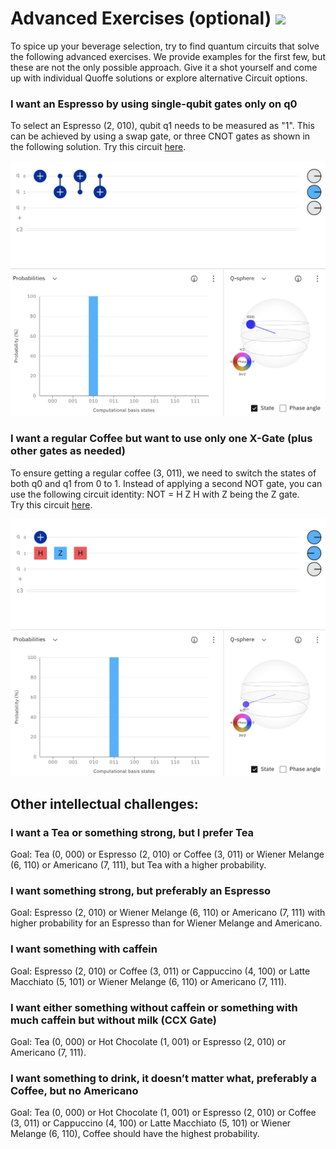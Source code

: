 # Advanced Exercises (optional) <img src="Bilder/QuoffeeMug_vector.png" width="150">
To spice up your beverage selection, try to find quantum circuits that solve the following advanced exercises. 
We provide examples for the first few, but these are not the only possible approach. Give it a shot yourself and come up with individual Quoffe solutions or explore alternative Circuit options.


### I want an Espresso by using single-qubit gates only on q0

To select an Espresso (2, 010), qubit q1 needs to be measured as "1". This can be achieved by using a swap gate, or three CNOT gates as shown in the following solution. 
 Try this circuit [here](https://quantum-computing.ibm.com/composer/files/new?initial=N4IgdghgtgpiBcICSACA7hMAXFmUFEBnABwCcZDCB7AGhQCMBXHDbFLK3Y4gGwE9cPHikIBLMAHMeMFAEdG9UTgkQsFdp1kAGFFTD8QNELIiEoCEAHkACvgByARQCCAZQCyKAEwA6LQG4AHTBxAGMeRgATGQDjGB5RegBGb1CYwLAg2XIJOQBtAGYAXXSQ7JQQguKgoIAPPK0qsBC62VyGmlbExua8ro627paB-q6-QxAowlLRYixRPQsQAF8gA).

<img src="Bilder/espresso.png" width="600">

### I want a regular Coffee but want to use only one X-Gate (plus other gates as needed)

To ensure getting a regular coffee (3, 011), we need to switch the states of both q0 and q1 from 0 to 1. 
Instead of applying a second NOT gate, you can use the following circuit identity: NOT = H Z H with Z being the Z gate.  
Try this circuit [here](https://quantum-computing.ibm.com/composer/files/new?initial=N4IgdghgtgpiBcICSACA7hMAXFEVgHsAnKCAGxQGMCAzGmGAGhQCMBXHDbFLAlNgM4wUBMGQCeIsMIEBLMAHMywgBoBaAOIQswgBQAHMoJ4ALYQSxmiKBdpgDcD6TAAmrgJQhGIAI4QBUAggAPIACgCiAHIAigCCAMoAsigATAB0AAwA3AA6YPKURm4oOb4wZLIsAIxpBaW5YHk%2BRDAKKD4A2gDMALoNlC1tlN19eXkAHu0dGaNgJlNVswBeC7PznYtZXiBuAgOy%2BliyokEgAL5AA).

<img src="Bilder/coffee.png" width="600">


## Other intellectual challenges: 

### I want a Tea or something strong, but I prefer Tea

Goal: Tea (0, 000) or Espresso (2, 010) or Coffee (3, 011) or Wiener Melange (6, 110) or Americano (7, 111), but Tea with a higher probability.

### I want something strong, but preferably an Espresso
Goal: Espresso (2, 010) or Wiener Melange (6, 110) or Americano (7, 111) with higher probability for an Espresso than for Wiener Melange and Americano.

### I want something with caffein

Goal: Espresso (2, 010) or Coffee (3, 011) or Cappuccino (4, 100) or Latte Macchiato (5, 101) or Wiener Melange (6, 110) or Americano (7, 111).

### I want either something without caffein or something with much caffein but without milk (CCX Gate)

Goal: Tea (0, 000) or Hot Chocolate (1, 001) or Espresso (2, 010) or Americano (7, 111).

### I want something to drink, it doesn’t matter what, preferably a Coffee, but no Americano

Goal: Tea (0, 000) or Hot Chocolate (1, 001) or Espresso (2, 010) or Coffee (3, 011) or Cappuccino (4, 100) or Latte Macchiato (5, 101) or Wiener Melange (6, 110), Coffee should have the highest probability.

